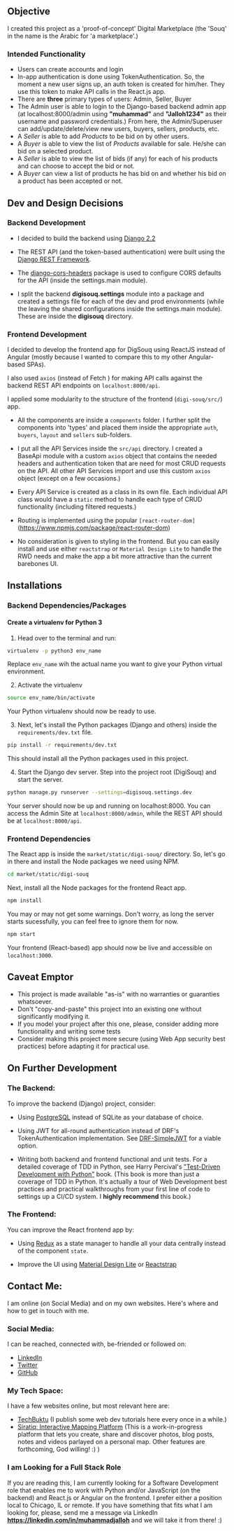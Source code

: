Objective
------------
I created this project as a 'proof-of-concept' Digital Marketplace (the 'Souq' in the name is the Arabic for 'a marketplace'.) 

### Intended Functionality
* Users can create accounts and login
* In-app authentication is done using TokenAuthentication. So, the moment a new user signs up, an auth token is created for him/her. They use this token to make API calls in the React.js app.
* There are **three** primary types of users: Admin, Seller, Buyer
* The Admin user is able to login to the Django-based backend admin app (at localhost:8000/admin using **"muhammad"** and **"Jalloh1234"** as their username and password credentials.) From here, the Admin/Superuser can add/update/delete/view new users, buyers, sellers, products, etc.
*  A *Seller* is able to add *Products* to be bid on by other users.
* A *Buyer* is able to view the list of *Products* available for sale. He/she can bid on a selected product.
* A *Seller* is able to view the list of bids (if any) for each of his products and can choose to accept the bid or not.
* A *Buyer* can view a list of products he has bid on and whether his bid on a product has been accepted or not.

## Dev and Design Decisions
### Backend Development
* I decided to build the backend using [Django 2.2](https://docs.djangoproject.com/en/2.2/)

* The REST API (and the token-based authentication) were built using the [Django REST Framework](https://www.django-rest-framework.org/).

* The [django-cors-headers](https://github.com/adamchainz/django-cors-headers) package is used to configure CORS defaults for the API (inside the settings.main module).

* I split the backend **digisouq.settings** module into a package and created a settings file for each of the dev and prod environments (while the leaving the shared configurations inside the settings.main module). These are inside the **digisouq** directory. 

### Frontend Development
I decided to develop the frontend app for DigSouq using ReactJS instead of Angular (mostly because I wanted to compare this to my other Angular-based SPAs).

I also used `axios` (instead of Fetch ) for making API calls against the backend REST API endpoints on `localhost:8000/api`.

I applied some modularity to the structure of the frontend (`digi-souq/src/`) app.
* All the components are inside a `components` folder. I further split the components into 'types'  and placed them inside the appropriate `auth`, `buyers`, `layout` and `sellers` sub-folders.

* I put all the API Services inside the `src/api` directory. I created a BaseApi module with a custom `axios` object that contains the needed headers and authentication token that are need for most CRUD requests on the API. All other API Services import and use this custom `axios` object (except on a few occasions.)

* Every API Service is created as a class in its own file. Each individual API class would have a `static` method to handle each type of CRUD functionality (including filtered requests.)

* Routing is implemented using the popular `[react-router-dom]`(https://www.npmjs.com/package/react-router-dom)

* No consideration is given to styling in the frontend. But you can easily install and use either `reactstrap` or `Material Design Lite` to handle the RWD needs and make the app a bit more attractive than the current barebones UI.

Installations
-------------
### Backend Dependencies/Packages
#### Create a virtualenv for Python 3
1. Head over to the terminal and run:
```bash
virtualenv -p python3 env_name 

```
Replace `env_name` wih the actual name you want to give your Python virtual environment.

2. Activate the virtualenv
```bash 
source env_name/bin/activate
```
Your Python virtualenv should now be ready to use. 

3. Next, let's install the Python packages (Django and others) inside the `requirements/dev.txt` file.

```bash
pip install -r requirements/dev.txt
```
This should install all the Python packages used in this project.

4. Start the Django dev server. Step into the project root (DigiSouq) and start the server.
```bash 
python manage.py runserver --settings=digisouq.settings.dev 
```
Your server should now be up and running on localhost:8000. You can access the Admin Site at `localhost:8000/admin`, while the REST API should be at `localhost:8000/api`.

### Frontend Dependencies 
The React app is inside the `market/static/digi-souq/` directory. So, let's go in there and install the Node packages we need using NPM.


```bash
cd market/static/digi-souq
```

Next, install all the Node packages for the frontend React app.

```bash
npm install 
```

You may or may not get some warnings. Don't worry, as long the server starts sucessfully, you can feel free to ignore them for now.

```bash
npm start
```
Your frontend (React-based) app should now be live and accessible on `localhost:3000`.

## Caveat Emptor 
* This project is made available "as-is" with no warranties or guaranties whatsoever.
* Don't "copy-and-paste" this project into an existing one without significantly modifying it.
* If you model your project after this one, please, consider adding more functionality and writing some tests
* Consider making this project more secure (using Web App security best practices) before adapting it for practical use.

## On Further Development

### The Backend: 
To improve the backend (Django) project, consider:

* Using [PostgreSQL](https://www.postgresql.org/) instead of SQLite as your database of choice.

* Using JWT for all-round authentication instead of DRF's TokenAuthentication implementation. See [DRF-SimpleJWT](https://github.com/davesque/django-rest-framework-simplejwt) for a viable option.

* Writing both backend and frontend functional and unit tests. For a detailed coverage of TDD in Python, see Harry Percival's ["Test-Driven Development with Python"](http://www.obeythetestinggoat.com/) book. (This book is more than just a coverage of TDD in Python. It's actually a tour of Web Development best practices and practical walkthroughs from your first line of code to settings up a CI/CD system. I **highly recommend** this book.)

### The Frontend: 
You can improve the React frontend app by:
* Using [Redux](https://react-redux.js.org/) as a state manager to handle all your data centrally instead of the component `state`.

* Improve the UI using [Material Design Lite](https://getmdl.io/) or [Reactstrap](https://reactstrap.github.io/) 

## Contact Me:
I am online (on Social Media) and on my own websites. Here's where and how to get in touch with me.

### Social Media:
I can be reached, connected with, be-friended or followed on:
* [LinkedIn](https://linkedin.com/in/muhammadjalloh)
* [Twitter](https://twitter.com/techbuktu)
* [GitHub](https://github.com/techbuktu)

### My Tech Space:
I have a few websites online, but most relevant here are:
* [TechBuktu](https://techbuktu.com) (I publish some web dev tutorials here every once in a while.)
* [Siratiq: Interactive Mapping Platform](https://siratiq.com) (This is a work-in-progress platform that lets you create, share and discover photos, blog posts, notes and videos parlayed on a personal map. Other features are forthcoming, God willing! :) )

### I am Looking for a Full Stack Role
If you are reading this, I am currently looking for a Software Development role that enables me to work with Python and/or JavaScript (on the backend) and React.js or Angular on the frontend. I prefer either a position local to Chicago, IL or remote. If you have something that fits what I am looking for, please, send me a message via LinkedIn **https://linkedin.com/in/muhammadjalloh** and we will take it from there! :) 